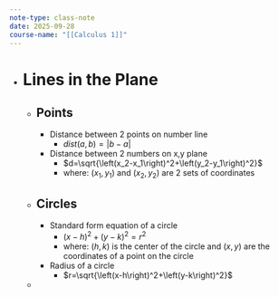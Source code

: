```yaml
---
note-type: class-note
date: 2025-09-28
course-name: "[[Calculus 1]]"
---
```

- # Lines in the Plane
	- ## Points
		-  Distance between 2 points on number line
			- $dist\left(a,b\right)=\left|b-a\right|$
		- Distance between 2 numbers on x,y plane
			- $d=\sqrt{\left(x_2-x_1\right)^2+\left(y_2-y_1\right)^2}$
			- where: $(x_1,y_1)$ and $(x_2,y_2)$ are 2 sets of coordinates
	- ## Circles
		- Standard form equation of a circle
			- $\left(x-h\right)^2+\left(y-k\right)^2=r^2$
			- where: $(h,k)$ is the center of the circle and $(x,y)$ are the coordinates of a point on the circle
		- Radius of a circle
			- $r=\sqrt{\left(x-h\right)^2+\left(y-k\right)^2}$
	- 